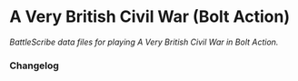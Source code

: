# A Very British Civil War (Bolt Action)

*BattleScribe data files for playing A Very British Civil War in Bolt Action.*

### Changelog
